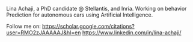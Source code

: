 Lina Achaji, a PhD candidate @ Stellantis, and Inria.
Working on behavior Prediction for autonomous cars using Artificial Intelligence.


Follow me on:
https://scholar.google.com/citations?user=RMO2zJAAAAAJ&hl=en
https://www.linkedin.com/in/lina-achaji/
